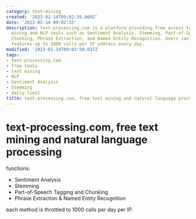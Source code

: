 ```yaml
---
category: text-mining
created: '2023-02-14T09:02:35.860Z'
date: '2023-02-14 09:02:35'
description: text-processing.com is a platform providing free access to various text
  mining and NLP tools such as Sentiment Analysis, Stemming, Part-of-Speech Tagging,
  Chunking, Phrase Extraction, and Named Entity Recognition. Users can utilize these
  features up to 1000 calls per IP address every day.
modified: '2023-02-14T09:03:50.837Z'
tags:
- text-processing.com
- free tools
- text mining
- NLP
- Sentiment Analysis
- Stemming
- daily limit
title: text-processing.com, free text mining and natural language processing
---
```


# text-processing.com, free text mining and natural language processing

functions:

- Sentiment Analysis
- Stemming
- Part-of-Speech Tagging and Chunking
- Phrase Extraction & Named Entity Recognition

each method is throttled to 1000 calls per day per IP.
